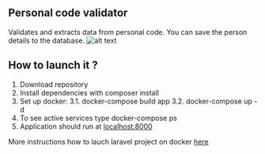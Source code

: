 
## Personal code validator

Validates and extracts data from personal code. You can save the person details to the database.
![alt text](https://i.imgur.com/IjmUPuH.jpeg "Personal code validator")

## How to launch it ?
1. Download repository
2. Install dependencies with composer install
3. Set up docker: 
3.1. docker-compose build app
3.2. docker-compose up -d
4. To see active services type docker-compose ps
5. Application should run at [localhost:8000](http://localhost:8000)


More instructions how to lauch laravel project on docker [here](https://www.digitalocean.com/community/tutorials/how-to-containerize-a-laravel-application-for-development-with-docker-compose-on-ubuntu-18-04)


